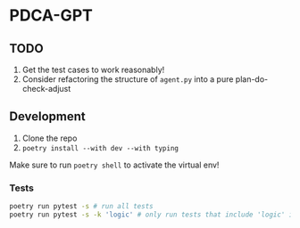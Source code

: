 # PDCA-GPT

## TODO

1. Get the test cases to work reasonably!
2. Consider refactoring the structure of `agent.py` into a pure plan-do-check-adjust

## Development

1. Clone the repo
2. `poetry install --with dev --with typing`

Make sure to run `poetry shell` to activate the virtual env!

### Tests

```bash
poetry run pytest -s # run all tests
poetry run pytest -s -k 'logic' # only run tests that include 'logic' in the function name
```

